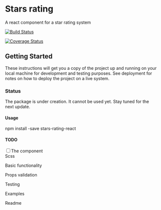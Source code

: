 # Stars rating

A react component for a star rating system

<p>
<a href="https://travis-ci.org/andreeasimona/stars-rating-react" rel="nofollow"><img src="https://travis-ci.org/andreeasimona/stars-rating-react.svg?branch=master" alt="Build Status" data-canonical-src="https://travis-ci.org/andreeasimona/stars-rating-react.svg?branch=master?style=flat-square" style="max-width:100%;"></a>

<a href='https://coveralls.io/github/andreeasimona/stars-rating-react?branch=master'><img src='https://coveralls.io/repos/github/andreeasimona/stars-rating-react/badge.svg?branch=master' alt='Coverage Status' /></a>
</p>

## Getting Started

These instructions will get you a copy of the project up and running on your local machine for development and testing purposes. See deployment for notes on how to deploy the project on a live system.

### Status
The package is under creation. It cannot be used yet. Stay tuned for the next update.

#### Usage

npm install -save stars-rating-react

#### TODO

<p>
<input type="checkbox" name="componenet" value="componenet">The component<br>
Scss

Basic functionality

Props validation

Testing


Examples

Readme
</p>